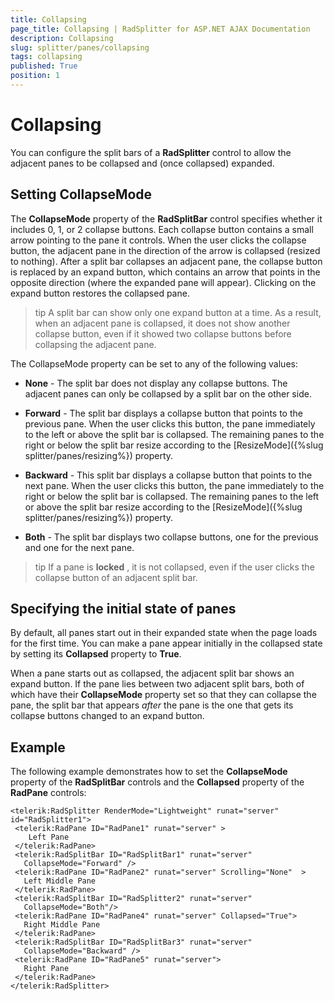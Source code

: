 ```yaml
---
title: Collapsing
page_title: Collapsing | RadSplitter for ASP.NET AJAX Documentation
description: Collapsing
slug: splitter/panes/collapsing
tags: collapsing
published: True
position: 1
---
```


# Collapsing

You can configure the split bars of a **RadSplitter** control to allow the adjacent panes to be collapsed and (once collapsed) expanded.

## Setting CollapseMode

The **CollapseMode** property of the **RadSplitBar** control specifies whether it includes 0, 1, or 2 collapse buttons. Each collapse button contains a small arrow pointing to the pane it controls. When the user clicks the collapse button, the adjacent pane in the direction of the arrow is collapsed (resized to nothing). After a split bar collapses an adjacent pane, the collapse button is replaced by an expand button, which contains an arrow that points in the opposite direction (where the expanded pane will appear). Clicking on the expand button restores the collapsed pane.

>tip A split bar can show only one expand button at a time. As a result, when an adjacent pane is collapsed, it does not show another collapse button, even if it showed two collapse buttons before collapsing the adjacent pane.

The CollapseMode property can be set to any of the following values:

* **None** - The split bar does not display any collapse buttons. The adjacent panes can only be collapsed by a split bar on the other side.

* **Forward** - The split bar displays a collapse button that points to the previous pane. When the user clicks this button, the pane immediately to the left or above the split bar is collapsed. The remaining panes to the right or below the split bar resize according to the [ResizeMode]({%slug splitter/panes/resizing%}) property.

* **Backward** - This split bar displays a collapse button that points to the next pane. When the user clicks this button, the pane immediately to the right or below the split bar is collapsed. The remaining panes to the left or above the split bar resize according to the [ResizeMode]({%slug splitter/panes/resizing%}) property.

* **Both** - The split bar displays two collapse buttons, one for the previous and one for the next pane.

>tip If a pane is **locked** , it is not collapsed, even if the user clicks the collapse button of an adjacent split bar.

## Specifying the initial state of panes

By default, all panes start out in their expanded state when the page loads for the first time. You can make a pane appear initially in the collapsed state by setting its **Collapsed** property to **True**.

When a pane starts out as collapsed, the adjacent split bar shows an expand button. If the pane lies between two adjacent split bars, both of which have their **CollapseMode** property set so that they can collapse the pane, the split bar that appears *after* the pane is the one that gets its collapse buttons changed to an expand button.

## Example

The following example demonstrates how to set the **CollapseMode** property of the **RadSplitBar** controls and the **Collapsed** property of the **RadPane** controls:

````ASP.NET	 
<telerik:RadSplitter RenderMode="Lightweight" runat="server" id="RadSplitter1">
 <telerik:RadPane ID="RadPane1" runat="server" >
	Left Pane
 </telerik:RadPane>
 <telerik:RadSplitBar ID="RadSplitBar1" runat="server"
   CollapseMode="Forward" />
 <telerik:RadPane ID="RadPane2" runat="server" Scrolling="None"  >
   Left Middle Pane
 </telerik:RadPane>
 <telerik:RadSplitBar ID="RadSplitter2" runat="server"
   CollapseMode="Both"/>
 <telerik:RadPane ID="RadPane4" runat="server" Collapsed="True">
   Right Middle Pane
 </telerik:RadPane>
 <telerik:RadSplitBar ID="RadSplitBar3" runat="server"
   CollapseMode="Backward" />
 <telerik:RadPane ID="RadPane5" runat="server">
   Right Pane
 </telerik:RadPane>
</telerik:RadSplitter>			
````



